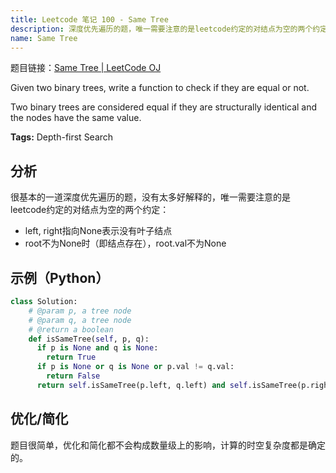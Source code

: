 ```yaml
---
title: Leetcode 笔记 100 - Same Tree
description: 深度优先遍历的题，唯一需要注意的是leetcode约定的对结点为空的两个约定：1. left, right指向None表示没有叶子结点；2. root不为None时（即结点存在），root.val不为None
name: Same Tree
---
```


题目链接：[Same Tree | LeetCode OJ](https://oj.leetcode.com/problems/same-tree/)

Given two binary trees, write a function to check if they are equal or not.

Two binary trees are considered equal if they are structurally identical and the nodes have the same value.

**Tags:** Depth-first Search

## 分析

很基本的一道深度优先遍历的题，没有太多好解释的，唯一需要注意的是leetcode约定的对结点为空的两个约定：

+ left, right指向None表示没有叶子结点
+ root不为None时（即结点存在），root.val不为None

## 示例（Python）

```python
class Solution:
    # @param p, a tree node
    # @param q, a tree node
    # @return a boolean
    def isSameTree(self, p, q):
      if p is None and q is None:
        return True
      if p is None or q is None or p.val != q.val:
        return False
      return self.isSameTree(p.left, q.left) and self.isSameTree(p.right, q.right)
```

## 优化/简化

题目很简单，优化和简化都不会构成数量级上的影响，计算的时空复杂度都是确定的。
